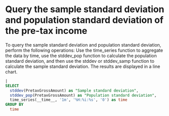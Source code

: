 # Query the sample standard deviation and population standard deviation of the pre-tax income

To query the sample standard deviation and population standard deviation, perform the following operations:
Use the time_series function to aggregate the data by time, use the stddev_pop function to calculate the population standard deviation, and then use the stddev or stddev_samp function to calculate the sample standard deviation.
The results are displayed in a line chart.

```SQL
|
SELECT
  stddev(PretaxGrossAmount) as "Sample standard deviation",
  stddev_pop(PretaxGrossAmount) as "Population standard deviation",
  time_series(__time__, '1m', '%H:%i:%s', '0') as time
GROUP BY
  time
```

